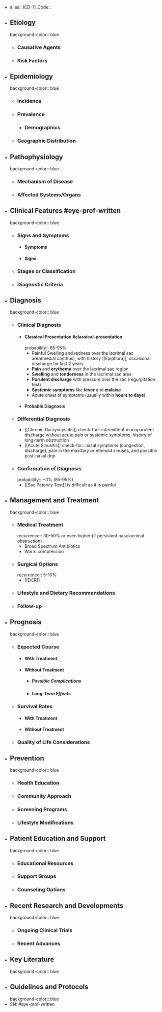 - alias::
  ICD-11_Code::
- ## Etiology
  background-color:: blue
	- ### Causative Agents
	- ### Risk Factors
- ## Epidemiology
  background-color:: blue
	- ### Incidence
	- ### Prevalence
		- ### Demographics
	- ### Geographic Distribution
- ## Pathophysiology
  background-color:: blue
	- ### Mechanism of Disease
	- ### Affected Systems/Organs
- ## Clinical Features #eye-prof-written
  background-color:: blue
	- ### Signs and Symptoms
		- #### Symptoms
		- #### Signs
	- ### Stages or Classification
	- ### Diagnostic Criteria
- ## Diagnosis
  background-color:: blue
	- ### Clinical Diagnosis
		- #### Classical Presentation #classical-presentation
		  probability:: 85-95%
			- Painful Swelling and redness over the lacrimal sac area(medial canthus), with history [[Epiphora]], occasional discharge for last 2 years
			- **Pain** and **erythema** over the lacrimal sac region
			- **Swelling** and **tenderness** in the lacrimal sac area
			- **Purulent discharge** with pressure over the sac (regurgitation test)
			- **Systemic symptoms** like **fever** and **malaise**
			- Acute onset of symptoms (usually within **hours to days**)
		- #### Probable Diagnosis
	- ### Differential Diagnosis
		- [[Chronic Dacryocystitis]]
		  check-for:: intermittent mucopurulent discharge without acute pain or systemic symptoms, history of long-term obstruction
		- [[Acute Sinusitis]]
		  check-for:: nasal symptoms (congestion, discharge), pain in the maxillary or ethmoid sinuses, and possible post-nasal drip
	- ### Confirmation of Diagnosis
	  probability:: +0% (85-95%)
		- [[Sac Patency Test]] is difficult as it is painful
- ## Management and Treatment
  background-color:: blue
	- ### Medical Treatment
	  recurrence:: 30-50% or even higher (if persistent nasolacrimal obstruction)
		- Broad Spectrum Antibiotics
		- Warm compression
	- ### Surgical Options
	  recurrence:: 5-10%
		- [[DCR]]
	- ### Lifestyle and Dietary Recommendations
	- ### Follow-up
- ## Prognosis
  background-color:: blue
	- ### Expected Course
		- #### With Treatment
		- #### Without Treatment
			- ##### Possible Complications
			- ##### Long-Term Effects
	- ### Survival Rates
		- #### With Treatment
		- #### Without Treatment
	- ### Quality of Life Considerations
- ## Prevention
  background-color:: blue
	- ### Health Education
	- ### Community Approach
	- ### Screening Programs
	- ### Lifestyle Modifications
- ## Patient Education and Support
  background-color:: blue
	- ### Educational Resources
	- ### Support Groups
	- ### Counseling Options
- ## Recent Research and Developments
  background-color:: blue
	- ### Ongoing Clinical Trials
	- ### Recent Advances
- ## Key Literature
  background-color:: blue
- ## Guidelines and Protocols
  background-color:: blue
- SN: #eye-prof-written